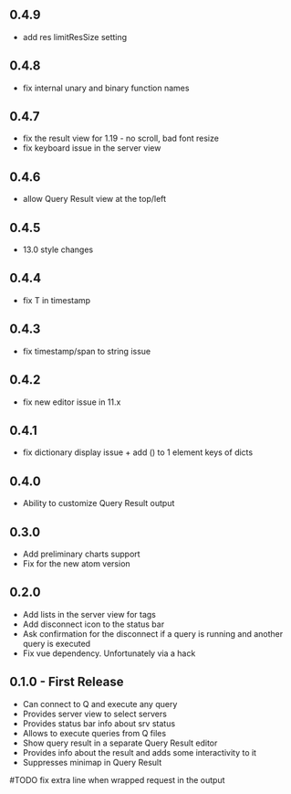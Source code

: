 ## 0.4.9
* add res limitResSize setting

## 0.4.8
* fix internal unary and binary function names

## 0.4.7
* fix the result view for 1.19 - no scroll, bad font resize
* fix keyboard issue in the server view

## 0.4.6
* allow Query Result view at the top/left

## 0.4.5
* 13.0 style changes

## 0.4.4
* fix T in timestamp

## 0.4.3
* fix timestamp/span to string issue

## 0.4.2
* fix new editor issue in 11.x

## 0.4.1
* fix dictionary display issue + add () to 1 element keys of dicts

## 0.4.0
* Ability to customize Query Result output

## 0.3.0
* Add preliminary charts support
* Fix for the new atom version

## 0.2.0
* Add lists in the server view for tags
* Add disconnect icon to the status bar
* Ask confirmation for the disconnect if a query is running and another query is executed
* Fix vue dependency. Unfortunately via a hack

## 0.1.0 - First Release
* Can connect to Q and execute any query
* Provides server view to select servers
* Provides status bar info about srv status
* Allows to execute queries from Q files
* Show query result in a separate Query Result editor
* Provides info about the result and adds some interactivity to it
* Suppresses minimap in Query Result

#TODO fix extra line when wrapped request in the output
